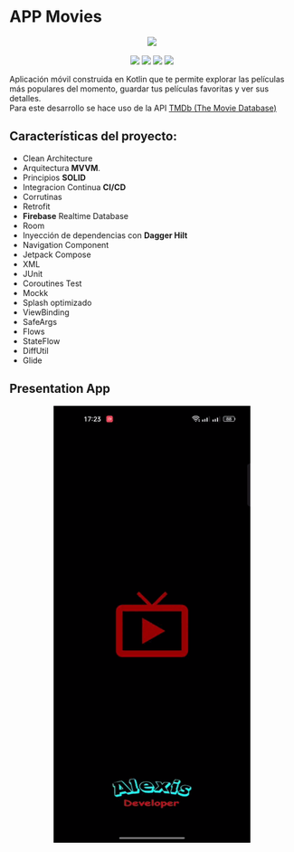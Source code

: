 # APP Movies

<p align="center">
<img src="https://cdn-icons-png.flaticon.com/256/3658/3658959.png">
</p>
<p align="center">
<img src="https://img.shields.io/badge/Android-%23FFFFFF?logo=android">
<img src="https://img.shields.io/badge/Kotlin-%23FFFFFF?logo=kotlin">
<img src="https://img.shields.io/badge/Jetpack%20Compose-%23FFFFFF?logo=jetpackcompose">
<img src="https://img.shields.io/badge/Firebase-%23FFFFFF?logo=firebase">
</p>

Aplicación móvil construida en Kotlin que te permite explorar las películas más populares del momento, guardar tus películas favoritas y ver sus detalles. 
<br>
Para este desarrollo se hace uso de la API [TMDb (The Movie Database)](https://developer.themoviedb.org/docs) 

## Características del proyecto:

- Clean Architecture
- Arquitectura **MVVM**.
- Principios **SOLID**
- Integracion Continua **CI/CD**
- Corrutinas
- Retrofit
- **Firebase** Realtime Database
- Room
- Inyección de dependencias con **Dagger Hilt**
- Navigation Component
- Jetpack Compose
- XML
- JUnit
- Coroutines Test
- Mockk
- Splash optimizado
- ViewBinding
- SafeArgs
- Flows
- StateFlow
- DiffUtil
- Glide

## Presentation App

<p align="center">
<img src="./resources/presentation.gif">
</p>
